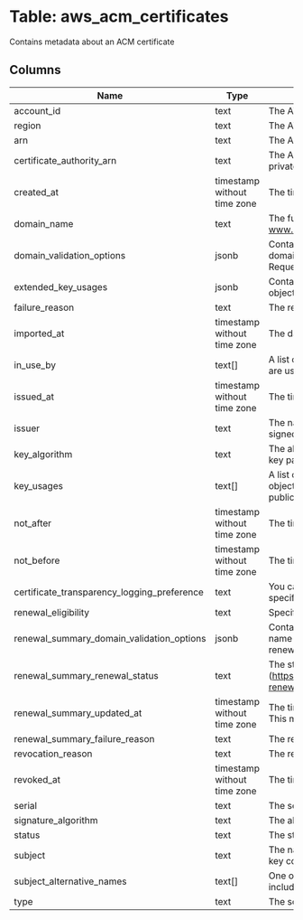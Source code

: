 
# Table: aws_acm_certificates
Contains metadata about an ACM certificate
## Columns
| Name        | Type           | Description  |
| ------------- | ------------- | -----  |
|account_id|text|The AWS Account ID of the resource.|
|region|text|The AWS Region of the resource.|
|arn|text|The Amazon Resource Name (ARN) of the certificate|
|certificate_authority_arn|text|The Amazon Resource Name (ARN) of the ACM PCA private certificate authority (CA) that issued the certificate|
|created_at|timestamp without time zone|The time at which the certificate was requested.|
|domain_name|text|The fully qualified domain name for the certificate, such as www.example.com or example.com.|
|domain_validation_options|jsonb|Contains information about the initial validation of each domain name that occurs as a result of the RequestCertificate request.|
|extended_key_usages|jsonb|Contains a list of Extended Key Usage X.509 v3 extension objects.|
|failure_reason|text|The reason the certificate request failed|
|imported_at|timestamp without time zone|The date and time at which the certificate was imported|
|in_use_by|text[]|A list of ARNs for the Amazon Web Services resources that are using the certificate|
|issued_at|timestamp without time zone|The time at which the certificate was issued|
|issuer|text|The name of the certificate authority that issued and signed the certificate.|
|key_algorithm|text|The algorithm that was used to generate the public-private key pair.|
|key_usages|text[]|A list of Key Usage X.509 v3 extension objects. Each object is a string value that identifies the purpose of the public key contained in the certificate.|
|not_after|timestamp without time zone|The time after which the certificate is not valid.|
|not_before|timestamp without time zone|The time before which the certificate is not valid.|
|certificate_transparency_logging_preference|text|You can opt out of certificate transparency logging by specifying the DISABLED option|
|renewal_eligibility|text|Specifies whether the certificate is eligible for renewal|
|renewal_summary_domain_validation_options|jsonb|Contains information about the validation of each domain name in the certificate, as it pertains to ACM's managed renewal.|
|renewal_summary_renewal_status|text|The status of ACM's managed renewal (https://docs.aws.amazon.com/acm/latest/userguide/acm-renewal.html) of the certificate.  This member is required.|
|renewal_summary_updated_at|timestamp without time zone|The time at which the renewal summary was last updated.  This member is required.|
|renewal_summary_failure_reason|text|The reason that a renewal request was unsuccessful.|
|revocation_reason|text|The reason the certificate was revoked|
|revoked_at|timestamp without time zone|The time at which the certificate was revoked|
|serial|text|The serial number of the certificate.|
|signature_algorithm|text|The algorithm that was used to sign the certificate.|
|status|text|The status of the certificate.|
|subject|text|The name of the entity that is associated with the public key contained in the certificate.|
|subject_alternative_names|text[]|One or more domain names (subject alternative names) included in the certificate|
|type|text|The source of the certificate|
